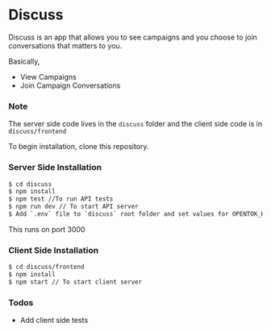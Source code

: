 # Discuss

Discuss is an app that allows you to see campaigns and you choose to join conversations that matters to you.

Basically,

  - View Campaigns
  - Join Campaign Conversations

### Note

The server side code lives in the `discuss` folder and the client side code is in `discuss/frontend`

To begin installation, clone this repository.

### Server Side Installation

```sh
$ cd discuss
$ npm install
$ npm test //To run API tests
$ npm run dev // To start API server
$ Add `.env` file to `discuss` root folder and set values for OPENTOK_KEY and OPENTOK_SECRET
```

This runs on port 3000

### Client Side Installation
```sh
$ cd discuss/frontend
$ npm install
$ npm start // To start client server
```

### Todos
 - Add client side tests





